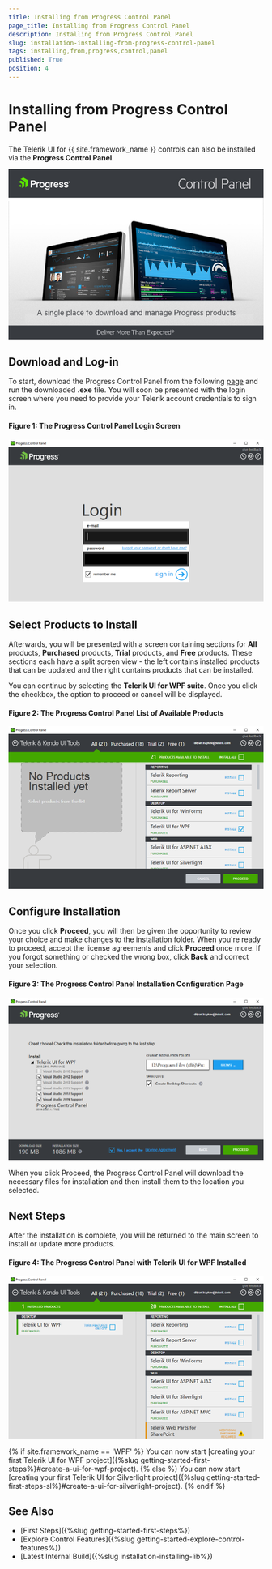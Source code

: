```yaml
---
title: Installing from Progress Control Panel
page_title: Installing from Progress Control Panel
description: Installing from Progress Control Panel
slug: installation-installing-from-progress-control-panel
tags: installing,from,progress,control,panel
published: True
position: 4
---
```


# Installing from Progress Control Panel

The Telerik UI for {{ site.framework_name }} controls can also be installed via the **Progress Control Panel**.

![Progress Control Panel](images/progress-control-panel-1.png)

## Download and Log-in

To start, download the Progress Control Panel from the following [page](https://www.telerik.com/download-trial-file/v2/control-panel) and run the downloaded **.exe** file. You will soon be presented with the login screen where you need to provide your Telerik account credentials to sign in.

#### Figure 1: The Progress Control Panel Login Screen

![The Progress Control Panel Login Screen](images/progress-control-panel-2.png)

## Select Products to Install

Afterwards, you will be presented with a screen containing sections for **All** products, **Purchased** products, **Trial** products, and **Free** products. These sections each have a split screen view - the left contains installed products that can be updated and the right contains products that can be installed.

You can continue by selecting the **Telerik UI for WPF suite**. Once you click the checkbox, the option to proceed or cancel will be displayed.

#### Figure 2: The Progress Control Panel List of Available Products

![The Progress Control Panel List of Available Products](images/progress-control-panel-3.png)

## Configure Installation

Once you click **Proceed**, you will then be given the opportunity to review your choice and make changes to the installation folder. When you're ready to proceed, accept the license agreements and click **Proceed** once more. If you forgot something or checked the wrong box, click **Back** and correct your selection.

#### Figure 3: The Progress Control Panel Installation Configuration Page

![The Progress Control Panel Installation Configuration Page](images/progress-control-panel-4.png)

When you click Proceed, the Progress Control Panel will download the necessary files for installation and then install them to the location you selected.

## Next Steps

After the installation is complete, you will be returned to the main screen to install or update more products.

#### Figure 4: The Progress Control Panel with Telerik UI for WPF Installed

![The Progress Control Panel with Telerik UI for WPF Installed](images/progress-control-panel-5.png)

{% if site.framework_name == 'WPF' %}
You can now start [creating your first Telerik UI for WPF project]({%slug getting-started-first-steps%}#create-a-ui-for-wpf-project).
{% else %}
You can now start [creating your first Telerik UI for Silverlight project]({%slug getting-started-first-steps-sl%}#create-a-ui-for-silverlight-project).
{% endif %}

## See Also

 * [First Steps]({%slug getting-started-first-steps%})
 * [Explore Control Features]({%slug getting-started-explore-control-features%})
 * [Latest Internal Build]({%slug installation-installing-lib%})